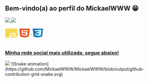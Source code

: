 ## Bem-vindo(a) ao perfil do MickaelWWW 😁

 <div>
   <a href="https://github.com/MickaelWWW">
   <img height="180em" src="https://github-readme-stats.vercel.app/api?username=MickaelWWW&show_icons=true&theme=tokyonight&include_all_commits=true&count_private=true"/>
   <img height="180em" src="https://github-readme-stats.vercel.app/api/top-langs/?username=MickaelWWW&layout=compact&langs_count=6&theme=tokyonight"/>

</div>
<div style="display: inline_block"><br>
  <img align="center" alt="Js" height="30" width="40" src="https://raw.githubusercontent.com/devicons/devicon/master/icons/javascript/javascript-plain.svg">
  <img align="center" alt="HTML" height="30" width="40" src="https://raw.githubusercontent.com/devicons/devicon/master/icons/html5/html5-original.svg">
  <img align="center" alt="CSS" height="30" width="40" src="https://raw.githubusercontent.com/devicons/devicon/master/icons/css3/css3-original.svg">
</div>
 
 <br>
 
  ### Minha rede social mais utilizada, segue abaixo!
 
<div> 
  <a href="https://www.instagram.com/mickaelwww/" target="_blank"><img src="https://img.shields.io/badge/-Instagram-%23E4405F?style=for-the-badge&logo=instagram&logoColor=white" target="_blank"></a>
  ![Snake animation](https://github.com/MickaelWWW/MickaelWWW/blob/output/github-contribution-grid-snake.svg)

</div>
